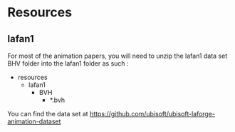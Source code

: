 # Resources

## lafan1
For most of the animation papers, you will need to unzip the lafan1 data set BHV folder into the lafan1 folder as such :

* resources
    * lafan1
        * BVH
            * *.bvh

You can find the data set at https://github.com/ubisoft/ubisoft-laforge-animation-dataset
